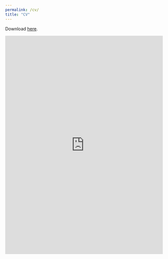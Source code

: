 ```yaml
---
permalink: /cv/
title: "CV"
---
```


Download [here](https://ccomploj.github.io/assets/files/cv.pdf). <br/>


[//]: # (<iframe src="http://docs.google.com/gview?url=https://ccomploj.github.io/assets/files/cv.pdf&embedded=true" style="width:718px; height:700px;" frameborder="0"></iframe>)

<iframe src="https://docs.google.com/gview?url=https://ccomploj.github.io/assets/files/cv.pdf&embedded=true" style="width:100%; height:700px" frameborder="0"></iframe>



